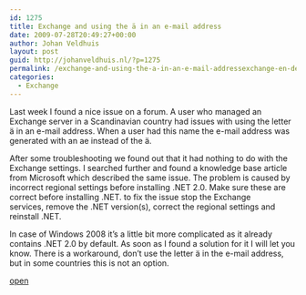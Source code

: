 ```yaml
---
id: 1275
title: Exchange and using the ä in an e-mail address
date: 2009-07-28T20:49:27+00:00
author: Johan Veldhuis
layout: post
guid: http://johanveldhuis.nl/?p=1275
permalink: /exchange-and-using-the-a-in-an-e-mail-addressexchange-en-de-letter-a-in-een-e-mail-adres-gebruiken/
categories:
  - Exchange
---
```

Last week I found a nice issue on a forum. A user who managed an Exchange server in a Scandinavian country had issues with using the letter ä in an e-mail address. When a user had this name the e-mail address was generated with an ae instead of the ä.

After some troubleshooting we found out that it had nothing to do with the Exchange settings. I searched further and found a knowledge base article from Microsoft which described the same issue. The problem is caused by incorrect regional settings before installing .NET 2.0. Make sure these are correct before installing .NET. to fix the issue stop the Exchange services, remove the .NET version(s), correct the regional settings and reinstall .NET.

In case of Windows 2008 it&#8217;s a little bit more complicated as it already contains .NET 2.0 by default. As soon as I found a solution for it I will let you know. There is a workaround, don&#8217;t use the letter ä in the e-mail address, but in some countries this is not an option.

<a href="http://support.microsoft.com/kb/948212" target="_blank">open</a>